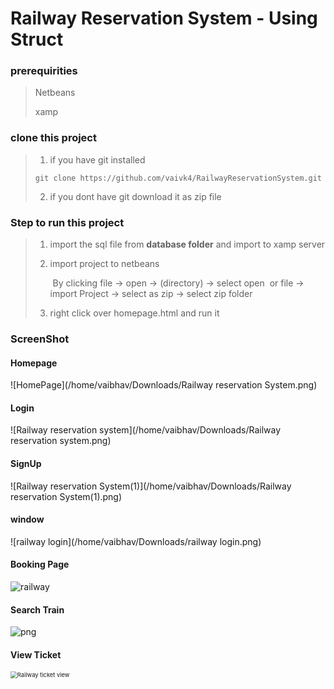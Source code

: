 # Railway Reservation System - Using Struct

### prerequirities

> Netbeans
>
> xamp



### clone this project

> 1. if you have git installed 
>
> `git clone https://github.com/vaivk4/RailwayReservationSystem.git `
>
> 2. if you dont have git  download it as zip file

### Step to run this project 

>  1. import the sql file from **database folder** and import to xamp server
>
>  2. import project to netbeans
>
>     ​		By clicking  file -> open -> (directory)  -> select open 
>     ​						or
>     ​		file -> import Project -> select as zip -> select zip folder
>     
>  3. right click over homepage.html and run it 



### ScreenShot

#### Homepage

![HomePage](/home/vaibhav/Downloads/Railway reservation System.png)



#### Login

![Railway reservation system](/home/vaibhav/Downloads/Railway reservation system.png)



#### SignUp

![Railway reservation System(1)](/home/vaibhav/Downloads/Railway reservation System(1).png)



#### window

![railway login](/home/vaibhav/Downloads/railway login.png)



#### Booking Page

![railway](/home/vaibhav/Downloads/railway.png)

#### Search Train

 ![png](/tmp/mozilla_vaibhav0/.png)



#### View Ticket

<img src="/home/vaibhav/Downloads/Railway ticket view.png" alt="Railway ticket view" style="zoom:67%;" />
